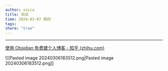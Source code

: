 ```yaml
---
author: ssica
title: 测试
time: 2024-03-07 周四
tags: 
share: "true"
---
```


---
[使用 Obsidian 免费建个人博客 - 知乎 (zhihu.com)](https://zhuanlan.zhihu.com/p/673413550)

![[Pasted image 20240306183512.png|Pasted image 20240306183512.png]]
